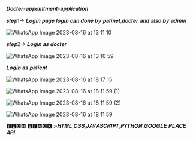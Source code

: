  𝑫𝒐𝒄𝒕𝒆𝒓-𝒂𝒑𝒑𝒐𝒊𝒏𝒕𝒎𝒆𝒏𝒕-𝒂𝒑𝒑𝒍𝒊𝒄𝒂𝒕𝒊𝒐𝒏

𝒔𝒕𝒆𝒑1-> 𝑳𝒐𝒈𝒊𝒏 𝒑𝒂𝒈𝒆
𝒍𝒐𝒈𝒊𝒏 𝒄𝒂𝒏 𝒅𝒐𝒏𝒆 𝒃𝒚 𝒑𝒂𝒕𝒊𝒏𝒆𝒕,𝒅𝒐𝒄𝒕𝒆𝒓 𝒂𝒏𝒅 𝒂𝒍𝒔𝒐 𝒃𝒚 𝒂𝒅𝒎𝒊𝒏

 ![WhatsApp Image 2023-08-16 at 13 11 10](https://github.com/kashishsinghyadav/Docter-appointment-application/assets/117498422/7638d33d-d080-4f3d-8f5a-aef321cbd4dc)

𝒔𝒕𝒆𝒑2-> 𝑳𝒐𝒈𝒊𝒏 𝒂𝒔 𝒅𝒐𝒄𝒕𝒆𝒓


![WhatsApp Image 2023-08-16 at 13 10 59](https://github.com/kashishsinghyadav/Docter-appointment-application/assets/117498422/9f1b0f4d-23b8-4711-94fc-96dfab5862a1)

𝑳𝒐𝒈𝒊𝒏 𝒂𝒔 𝒑𝒂𝒕𝒊𝒆𝒏𝒕

![WhatsApp Image 2023-08-16 at 18 17 15](https://github.com/kashishsinghyadav/Docter-appointment-application/assets/117498422/39d1e8fc-3016-4fbf-ac49-aff1ab52bdca)

![WhatsApp Image 2023-08-16 at 18 11 59 (1)](https://github.com/kashishsinghyadav/Docter-appointment-application/assets/117498422/83bddddf-a8fa-43e9-9e44-767f23fc0f1d)

![WhatsApp Image 2023-08-16 at 18 11 59 (2)](https://github.com/kashishsinghyadav/Docter-appointment-application/assets/117498422/3e4b17e8-ba8f-40ba-9f50-d01438bb567b)


![WhatsApp Image 2023-08-16 at 18 11 59](https://github.com/kashishsinghyadav/Docter-appointment-application/assets/117498422/3af49e66-45bd-483e-b028-0f3b06a0f3b6)

🆃🅴🅲🅷 🆂🆃🅰🅲🅺 :-𝑯𝑻𝑴𝑳,𝑪𝑺𝑺,𝑱𝑨𝑽𝑨𝑺𝑪𝑹𝑰𝑷𝑻,𝑷𝒀𝑻𝑯𝑶𝑵,𝑮𝑶𝑶𝑮𝑳𝑬 𝑷𝑳𝑨𝑪𝑬 𝑨𝑷𝑰

